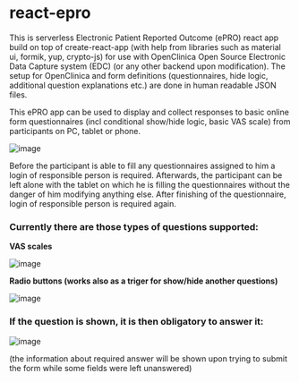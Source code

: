 # react-epro

This is serverless Electronic Patient Reported Outcome (ePRO) react app build on top of create-react-app (with help from libraries such as material ui, formik, yup, crypto-js) for use with OpenClinica Open Source Electronic Data Capture system (EDC) (or any other backend upon modification). The setup for OpenClinica and form definitions (questionnaires, hide logic, additional question explanations etc.) are done in human readable JSON files.

This ePRO app can be used to display and collect responses to basic online form questionnaires (incl conditional show/hide logic, basic VAS scale) from participants on PC, tablet or phone. 

![image](https://user-images.githubusercontent.com/33530732/121010545-d99e0b00-c795-11eb-810a-1925cbc09370.png)

Before the participant is able to fill any questionnaires assigned to him a login of responsible person is required. Afterwards, the participant can be left alone with the tablet on which he is filling the questionnaires without the danger of him modifying anything else. After finishing of the questionnaire, login of responsible person is required again.

### Currently there are those types of questions supported:

**VAS scales**

![image](https://user-images.githubusercontent.com/33530732/121013452-21726180-c799-11eb-9936-a15ab36d5371.png)

**Radio buttons (works also as a triger for show/hide another questions)**

![image](https://user-images.githubusercontent.com/33530732/121014111-e4f33580-c799-11eb-8f19-4d31e5c4555b.png)


### If the question is shown, it is then obligatory to answer it:

![image](https://user-images.githubusercontent.com/33530732/121014919-c5104180-c79a-11eb-872a-d31d08cd8777.png)

(the information about required answer will be shown upon trying to submit the form while some fields were left unanswered)
